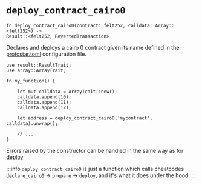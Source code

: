 # `deploy_contract_cairo0`

```cairo
fn deploy_contract_cairo0(contract: felt252, calldata: Array::<felt252>) -> 
Result::<felt252, RevertedTransaction>
```

Declares and deploys a cairo 0 contract given its name defined in the [protostar.toml](../../04-configuration-file.md) configuration
file.

```cairo title="Example"
use result::ResultTrait;
use array::ArrayTrait;

fn my_function() {

    let mut calldata = ArrayTrait::new();
    calldata.append(10);
    calldata.append(11);
    calldata.append(12);

    let address = deploy_contract_cairo0('mycontract', calldata).unwrap();

    // ...
}
```


Errors raised by the constructor can be handled in the same way as for [deploy](./deploy.md)


:::info
`deploy_contract_cairo0` is just a function which calls cheatcodes `declare_cairo0` -> `prepare` -> `deploy`, and it's what it does under the hood.
:::


